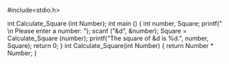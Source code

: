 #include<stdio.h>

int Calculate_Square (int Number);
int main () {
int number, Square;
printf(" \n Please enter a number: ");
scanf ("&d", &number);
Square = Calculate_Square (number);
printf("The square of &d is %d.", number, Square);
return 0;
}
int Calculate_Square(int Number) {
return Number * Number;
}
